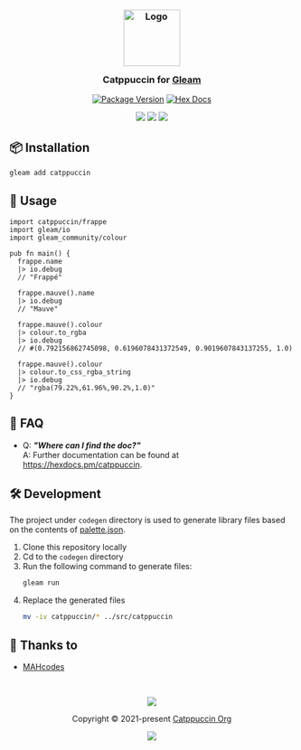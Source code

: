 <h3 align="center">
	<img src="https://raw.githubusercontent.com/catppuccin/catppuccin/main/assets/logos/exports/1544x1544_circle.png" width="100" alt="Logo"/><br/>
	<img src="https://raw.githubusercontent.com/catppuccin/catppuccin/main/assets/misc/transparent.png" height="30" width="0px"/>
	Catppuccin for <a href="https://github.com/gleam-lang/gleam">Gleam</a>
	<img src="https://raw.githubusercontent.com/catppuccin/catppuccin/main/assets/misc/transparent.png" height="30" width="0px"/>
</h3>

<p align="center">
	<a href="https://hex.pm/packages/catppuccin"><img alt="Package Version" src="https://img.shields.io/hexpm/v/catppuccin?style=for-the-badge&color=7287fd&colorA=363a4f"></a>
	<a href="https://hexdocs.pm/catppuccin/"><img alt="Hex Docs" src="https://img.shields.io/badge/hex-docs-ffaff3?style=for-the-badge&color=c6a0f6&colorA=363a4f"></a>
</p>

<p align="center">
	<a href="https://github.com/MAHcodes/catppuccin/stargazers"><img src="https://img.shields.io/github/stars/MAHcodes/catppuccin?colorA=363a4f&colorB=b7bdf8&style=for-the-badge"></a>
	<a href="https://github.com/MAHcodes/catppuccin/issues"><img src="https://img.shields.io/github/issues/MAHcodes/catppuccin?colorA=363a4f&colorB=f5a97f&style=for-the-badge"></a>
	<a href="https://github.com/MAHcodes/catppuccin/contributors"><img src="https://img.shields.io/github/contributors/MAHcodes/catppuccin?colorA=363a4f&colorB=a6da95&style=for-the-badge"></a>
</p>

## 📦 Installation

```sh
gleam add catppuccin
```

## 🚀 Usage

```gleam
import catppuccin/frappe
import gleam/io
import gleam_community/colour

pub fn main() {
  frappe.name
  |> io.debug
  // "Frappé"

  frappe.mauve().name
  |> io.debug
  // "Mauve"

  frappe.mauve().colour
  |> colour.to_rgba
  |> io.debug
  // #(0.792156862745098, 0.6196078431372549, 0.9019607843137255, 1.0)

  frappe.mauve().colour
  |> colour.to_css_rgba_string
  |> io.debug
  // "rgba(79.22%,61.96%,90.2%,1.0)"
}
```

## 🙋 FAQ

-	Q: **_"Where can I find the doc?"_**\
	A: Further documentation can be found at <https://hexdocs.pm/catppuccin>.

## 🛠️ Development

The project under `codegen` directory is used to generate library files based on the contents of [palette.json](https://raw.githubusercontent.com/catppuccin/palette/main/palette.json).

1. Clone this repository locally
2. Cd to the `codegen` directory
3. Run the following command to generate files:
    ```sh
    gleam run
    ```
4. Replace the generated files
    ```sh
    mv -iv catppuccin/* ../src/catppuccin
    ```

## 💝 Thanks to

- [MAHcodes](https://github.com/MAHcodes)

&nbsp;

<p align="center">
	<img src="https://raw.githubusercontent.com/catppuccin/catppuccin/main/assets/footers/gray0_ctp_on_line.svg?sanitize=true" />
</p>

<p align="center">
	Copyright &copy; 2021-present <a href="https://github.com/catppuccin" target="_blank">Catppuccin Org</a>
</p>

<p align="center">
	<a href="https://github.com/catppuccin/catppuccin/blob/main/LICENSE"><img src="https://img.shields.io/static/v1.svg?style=for-the-badge&label=License&message=MIT&logoColor=d9e0ee&colorA=363a4f&colorB=b7bdf8"/></a>
</p>
